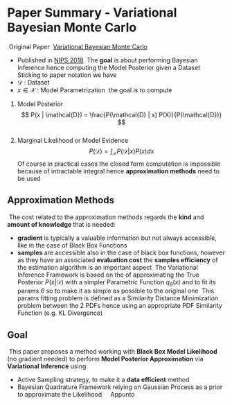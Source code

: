 
# Paper Summary - Variational Bayesian Monte Carlo
​
Original Paper 
​
[Variational Bayesian Monte Carlo](https://arxiv.org/abs/1810.05558?fbclid=IwAR2Irobgi5jW_RVJL4iRyv0QS_WfmgzKk-KmyoeXSZf3X26eFkz8gaTRxk4)
- Published in [NIPS 2018](https://papers.nips.cc/paper/8043-variational-bayesian-monte-carlo)
​
The **goal** is about performing Bayesian Inference hence computing the Model Posterior given a Dataset 
​
Sticking to paper notation we have 
​
- $\mathcal{D}$ : Dataset 
- $x \in \mathcal{X}$ : Model Parametrization 
​
the goal is to compute 
​
1. Model Posterior 
​
$$ P(x | \mathcal{D}) = \frac{P(\mathcal{D} | x) P(X)}{P(\mathcal{D})} $$
​
​
2. Marginal Likelihood or Model Evidence 
​
$$ P(\mathcal{D}) = \int_{\mathcal{X}} P(\mathcal{D} | x) P(x) dx $$
​
​
Of course in practical cases the closed form computation is impossible because of intractable integral hence **approximation methods** need to be used 
​
## Approximation Methods 
​
The cost related to the approximation methods regards the **kind** and **amount of knowledge** that is needed: 
​
- **gradient** is typically a valuable information but not always accessible, like in the case of Black Box Functions 
- **samples** are accessible also in the case of black box functions, however as they have an associated **evaluation cost** the **samples efficiency** of the estimation algorithm is an important aspect 
​
The Variational Inference Framework is based on the of approximating the True Posterior $P(x | \mathcal{D})$ with a simpler Parametric Function $q_{\theta}(x)$ and to fit its params $\theta$ so to make it as simple as possible to the original one 
​
This params fitting problem is defined as a Similarity Distance Minimization problem between the 2 PDFs hence using an appropriate PDF Similarity Function (e.g. KL Divergence)
​
​
​
## Goal 
​
This paper proposes a method working with **Black Box Model Likelihood** (no gradient needed) to perform **Model Posterior Approximation** via **Variational Inference** using 
- Active Sampling strategy, to make it a **data efficient** method 
- Bayesian Quadrature Framework relying on Gaussian Process as a prior to approximate the Likelihood 
​
​
​
​
Appunto 
​
​





​

